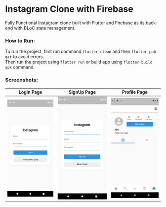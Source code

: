 # Instagram Clone with Firebase
Fully Functional Instagram clone built with Flutter and Firebase as its back-end with BLoC state management.
### How to Run:
To run the project, first run command ` flutter clean ` and then ` flutter pub get ` to avoid errors.\
Then run the project using ` flutter run ` or build app using ` flutter build apk ` command.
### Screenshots:
Login Page             |  SignUp Page           |        Profile Page
:-------------------------:|:-------------------------:|:-------------------------:
![](https://github.com/ShunyaCodes/Flutter-Instagram-Clone-with-Firebase/blob/main/screenshots/login.png)  |  ![](https://github.com/ShunyaCodes/Flutter-Instagram-Clone-with-Firebase/blob/main/screenshots/signup.png)|  ![](https://github.com/ShunyaCodes/Flutter-Instagram-Clone-with-Firebase/blob/main/screenshots/profile.png)
